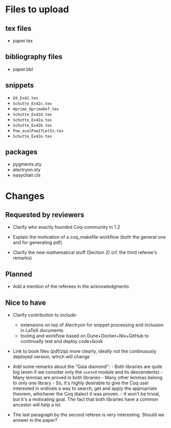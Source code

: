 # Files to upload

## tex files

- paper.tex

## bibliography files

- paper.bbl

## snippets

- `E0_Ex42.tex`
- `Schutte_Ex42c.tex`
- `Hprime_HprimeDef.tex`
- `Schutte_Ex42d.tex`
- `Schutte_Ex42a.tex`
- `Schutte_Ex42b.tex`
- `Pow_evalPow17LetIn.tex`
- `Schutte_Ex42e.tex`

## packages

- pygments.sty
- alectryon.sty
- easychair.cls

# Changes

## Requested by reviewers

- Clarify who exactly founded Coq-community in 1.2

- Explain the motivation of a coq_makefile workflow (both the general one and for generating pdf)

- Clarify the new mathematical stuff (Section 2) (cf. the third referee's remarks)

## Planned

- Add a mention of the referees in the acknowledgments

## Nice to have

- Clarify contribution to include:
  - extensions on top of Alectryon for snippet processing and inclusion in LaTeX documents
  - tooling and workflow based on Dune+Docker+Nix+GitHub to continually test and deploy code+book

- Link to book files (pdf/zip) more clearly, ideally not the continuously deployed version, which will change

- Add some remarks about the "Gaia diamond": 
      -  Both libraries are quite big (even if we consider only the  `ssete9` module and its descendents)
      -  Many lemmas are proved in both libraries
      -  Many other lemmas belong to only one library
      -  So, it's highly desirable to give the Coq user interested in ordinals a way to search, get and apply the appropriate theorem, whichever the Coq dialect it was proven.
      - It won't be trivial, but it's a motivating goal. The fact that both libraries have a common ancestor will help a lot.

- The last paragraph by the second referee is very interesting. Should we answer in the paper? 
